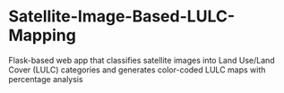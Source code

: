 # Satellite-Image-Based-LULC-Mapping
Flask-based web app that classifies satellite images into Land Use/Land Cover (LULC) categories and generates color-coded LULC maps with percentage analysis
